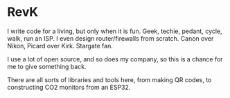 # RevK

I write code for a living, but only when it is fun.
Geek, techie, pedant, cycle, walk, run an ISP.
I even design router/firewalls from scratch.
Canon over Nikon, Picard over Kirk. Stargate fan.

I use a lot of open source, and so does my company, so this is a chance for me to give something back.

There are all sorts of libraries and tools here, from making QR codes, to constructing CO2 monitors from an ESP32.

